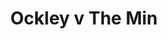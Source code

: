 ---
year: "1991"									
game: "Ockley"									
title: "Ockley v The Min"									
gameLocation: "Ockley Green"									
gameDate: "1991"									
result: ""									
resultType: ""									
type: "game"									
---